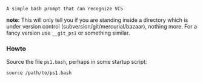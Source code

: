 
    A simple bash prompt that can recognize VCS 


**note:** This will only tell you if you are standing inside a directory
which is under version control (subversion/git/mercurial/bazaar), nothing
more. For a fancy version use `__git_ps1` or something similar.

### Howto ###

Source the file `ps1.bash`, perhaps in some startup script:

    source /path/to/ps1.bash


